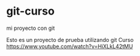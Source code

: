 # git-curso
mi proyecto con git

Esto es un proyecto de prueba utilizando git 
Curso 
https://www.youtube.com/watch?v=HiXLkL42tMU
